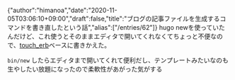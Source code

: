 {"author":"himanoa","date":"2020-11-05T03:06:10+09:00","draft":false,"title":"ブログの記事ファイルを生成するコマンドを書き直したという話","alias":["/entries/62"]}
hugo newを使っていたんだけど、これ使うとそのままエディタで開いてくれなくてちょっと不便なので、[touch\_erb](https://github.com/himanoa/touch_erb)ベースに書きかえた。

`bin/new` したらエディタまで開いてくれて便利だし、テンプレートみたいなのも生やしたい放題になったので柔軟性があがった気がする
